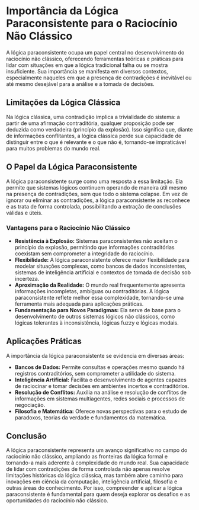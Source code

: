
# Importância da Lógica Paraconsistente para o Raciocínio Não Clássico

A lógica paraconsistente ocupa um papel central no desenvolvimento do raciocínio não clássico, oferecendo ferramentas teóricas e práticas para lidar com situações em que a lógica tradicional falha ou se mostra insuficiente. Sua importância se manifesta em diversos contextos, especialmente naqueles em que a presença de contradições é inevitável ou até mesmo desejável para a análise e a tomada de decisões.

## Limitações da Lógica Clássica

Na lógica clássica, uma contradição implica a trivialidade do sistema: a partir de uma afirmação contraditória, qualquer proposição pode ser deduzida como verdadeira (princípio da explosão). Isso significa que, diante de informações conflitantes, a lógica clássica perde sua capacidade de distinguir entre o que é relevante e o que não é, tornando-se impraticável para muitos problemas do mundo real.

## O Papel da Lógica Paraconsistente

A lógica paraconsistente surge como uma resposta a essa limitação. Ela permite que sistemas lógicos continuem operando de maneira útil mesmo na presença de contradições, sem que todo o sistema colapse. Em vez de ignorar ou eliminar as contradições, a lógica paraconsistente as reconhece e as trata de forma controlada, possibilitando a extração de conclusões válidas e úteis.

### Vantagens para o Raciocínio Não Clássico

- **Resistência à Explosão:** Sistemas paraconsistentes não aceitam o princípio da explosão, permitindo que informações contraditórias coexistam sem comprometer a integridade do raciocínio.
- **Flexibilidade:** A lógica paraconsistente oferece maior flexibilidade para modelar situações complexas, como bancos de dados inconsistentes, sistemas de inteligência artificial e contextos de tomada de decisão sob incerteza.
- **Aproximação da Realidade:** O mundo real frequentemente apresenta informações incompletas, ambíguas ou contraditórias. A lógica paraconsistente reflete melhor essa complexidade, tornando-se uma ferramenta mais adequada para aplicações práticas.
- **Fundamentação para Novos Paradigmas:** Ela serve de base para o desenvolvimento de outros sistemas lógicos não clássicos, como lógicas tolerantes à inconsistência, lógicas fuzzy e lógicas modais.

## Aplicações Práticas

A importância da lógica paraconsistente se evidencia em diversas áreas:

- **Bancos de Dados:** Permite consultas e operações mesmo quando há registros contraditórios, sem comprometer a utilidade do sistema.
- **Inteligência Artificial:** Facilita o desenvolvimento de agentes capazes de raciocinar e tomar decisões em ambientes incertos e contraditórios.
- **Resolução de Conflitos:** Auxilia na análise e resolução de conflitos de informações em sistemas multiagentes, redes sociais e processos de negociação.
- **Filosofia e Matemática:** Oferece novas perspectivas para o estudo de paradoxos, teorias da verdade e fundamentos da matemática.

## Conclusão

A lógica paraconsistente representa um avanço significativo no campo do raciocínio não clássico, ampliando as fronteiras da lógica formal e tornando-a mais aderente à complexidade do mundo real. Sua capacidade de lidar com contradições de forma controlada não apenas resolve limitações históricas da lógica clássica, mas também abre caminho para inovações em ciência da computação, inteligência artificial, filosofia e outras áreas do conhecimento. Por isso, compreender e aplicar a lógica paraconsistente é fundamental para quem deseja explorar os desafios e as oportunidades do raciocínio não clássico.
```
